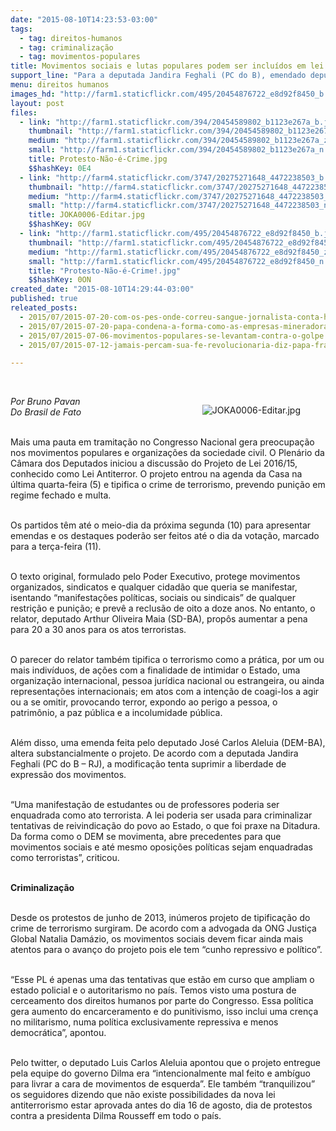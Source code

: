 ```yaml
---
date: "2015-08-10T14:23:53-03:00"
tags:
  - tag: direitos-humanos
  - tag: criminalização
  - tag: movimentos-populares
title: Movimentos sociais e lutas populares podem ser incluídos em lei antiterrorismo
support_line: "Para a deputada Jandira Feghali (PC do B), emendado deputado Luis Carlos Aleluia (DEM-BA) pode “criminalizar tentativas de reivindicação do povo ao Estado, o que foi praxe na ditadura”."
menu: direitos humanos
images_hd: "http://farm1.staticflickr.com/495/20454876722_e8d92f8450_b.jpg"
layout: post
files:
  - link: "http://farm1.staticflickr.com/394/20454589802_b1123e267a_b.jpg"
    thumbnail: "http://farm1.staticflickr.com/394/20454589802_b1123e267a_t.jpg"
    medium: "http://farm1.staticflickr.com/394/20454589802_b1123e267a_z.jpg"
    small: "http://farm1.staticflickr.com/394/20454589802_b1123e267a_n.jpg"
    title: Protesto-Não-é-Crime.jpg
    $$hashKey: 0E4
  - link: "http://farm4.staticflickr.com/3747/20275271648_4472238503_b.jpg"
    thumbnail: "http://farm4.staticflickr.com/3747/20275271648_4472238503_t.jpg"
    medium: "http://farm4.staticflickr.com/3747/20275271648_4472238503_z.jpg"
    small: "http://farm4.staticflickr.com/3747/20275271648_4472238503_n.jpg"
    title: JOKA0006-Editar.jpg
    $$hashKey: 0GV
  - link: "http://farm1.staticflickr.com/495/20454876722_e8d92f8450_b.jpg"
    thumbnail: "http://farm1.staticflickr.com/495/20454876722_e8d92f8450_t.jpg"
    medium: "http://farm1.staticflickr.com/495/20454876722_e8d92f8450_z.jpg"
    small: "http://farm1.staticflickr.com/495/20454876722_e8d92f8450_n.jpg"
    title: "Protesto-Não-é-Crime!.jpg"
    $$hashKey: 0ON
created_date: "2015-08-10T14:29:44-03:00"
published: true
releated_posts:
  - 2015/07/2015-07-20-com-os-pes-onde-correu-sangue-jornalista-conta-historia-de-corumbiara.md
  - 2015/07/2015-07-20-papa-condena-a-forma-como-as-empresas-mineradoras-tratam-a-populacao.md
  - 2015/07/2015-07-06-movimentos-populares-se-levantam-contra-o-golpe.md
  - 2015/07/2015-07-12-jamais-percam-sua-fe-revolucionaria-diz-papa-francisco-aos-movimentos-populares.md

---
```

<p>&nbsp;</p>

<figure class="image" style="float:right"><img alt="JOKA0006-Editar.jpg" src="http://farm4.staticflickr.com/3747/20275271648_4472238503_b.jpg" />
<figcaption></figcaption>
</figure>

<p><em>Por Bruno Pavan<br />
Do Brasil de Fato</em></p>

<p><br />
Mais uma pauta em tramita&ccedil;&atilde;o no Congresso Nacional gera preocupa&ccedil;&atilde;o nos movimentos populares e organiza&ccedil;&otilde;es da sociedade civil. O Plen&aacute;rio da C&acirc;mara dos Deputados iniciou a discuss&atilde;o do Projeto de Lei 2016/15, conhecido como Lei Antiterror. O projeto entrou na agenda da Casa na &uacute;ltima quarta-feira (5) e tipifica o crime de terrorismo, prevendo puni&ccedil;&atilde;o em regime fechado e multa.</p>

<p><br />
Os partidos t&ecirc;m at&eacute; o meio-dia da pr&oacute;xima segunda (10) para apresentar emendas e os destaques poder&atilde;o ser feitos at&eacute; o dia da vota&ccedil;&atilde;o, marcado para a ter&ccedil;a-feira (11).</p>

<p><br />
O texto original, formulado pelo Poder Executivo, protege movimentos organizados, sindicatos e qualquer cidad&atilde;o que queria se manifestar, isentando &ldquo;manifesta&ccedil;&otilde;es pol&iacute;ticas, sociais ou sindicais&rdquo; de qualquer restri&ccedil;&atilde;o e puni&ccedil;&atilde;o; e prev&ecirc; a reclus&atilde;o de oito a doze anos. No entanto, o relator, deputado Arthur Oliveira Maia (SD-BA), prop&ocirc;s aumentar a pena para 20 a 30 anos para os atos terroristas.</p>

<p><br />
O parecer do relator tamb&eacute;m tipifica o terrorismo como a pr&aacute;tica, por um ou mais indiv&iacute;duos, de a&ccedil;&otilde;es com a finalidade de intimidar o Estado, uma organiza&ccedil;&atilde;o internacional, pessoa jur&iacute;dica nacional ou estrangeira, ou ainda representa&ccedil;&otilde;es internacionais; em atos com a inten&ccedil;&atilde;o de coagi-los a agir ou a se omitir, provocando terror, expondo ao perigo a pessoa, o patrim&ocirc;nio, a paz p&uacute;blica e a incolumidade p&uacute;blica.</p>

<p><br />
Al&eacute;m disso, uma emenda feita pelo deputado Jos&eacute; Carlos Aleluia (DEM-BA), altera substancialmente o projeto. De acordo com a deputada Jandira Feghali (PC do B &ndash; RJ), a modifica&ccedil;&atilde;o tenta suprimir a liberdade de express&atilde;o dos movimentos.</p>

<p><br />
&ldquo;Uma manifesta&ccedil;&atilde;o de estudantes ou de professores poderia ser enquadrada como ato terrorista. A lei poderia ser usada para criminalizar tentativas de reivindica&ccedil;&atilde;o do povo ao Estado, o que foi praxe na Ditadura. Da forma como o DEM se movimenta, abre precedentes para que movimentos sociais e at&eacute; mesmo oposi&ccedil;&otilde;es pol&iacute;ticas sejam enquadradas como terroristas&rdquo;, criticou.</p>

<p><br />
<strong>Criminaliza&ccedil;&atilde;o</strong></p>

<p><br />
Desde os protestos de junho de 2013, in&uacute;meros projeto de tipifica&ccedil;&atilde;o do crime de terrorismo surgiram. De acordo com a advogada da ONG Justi&ccedil;a Global Natalia Dam&aacute;zio, os movimentos sociais devem ficar ainda mais atentos para o avan&ccedil;o do projeto pois ele tem &ldquo;cunho repressivo e pol&iacute;tico&rdquo;.</p>

<p><br />
&ldquo;Esse PL &eacute; apenas uma das tentativas que est&atilde;o em curso que ampliam o estado policial e o autoritarismo no pa&iacute;s. Temos visto uma postura de cerceamento dos direitos humanos por parte do Congresso. Essa pol&iacute;tica gera aumento do encarceramento e do punitivismo, isso inclui uma cren&ccedil;a no militarismo, numa pol&iacute;tica exclusivamente repressiva e menos democr&aacute;tica&rdquo;, apontou.</p>

<p><br />
Pelo twitter, o deputado Luis Carlos Aleluia apontou que o projeto entregue pela equipe do governo Dilma era &ldquo;intencionalmente mal feito e amb&iacute;guo para livrar a cara de movimentos de esquerda&rdquo;. Ele tamb&eacute;m &ldquo;tranquilizou&rdquo; os seguidores dizendo que n&atilde;o existe possibilidades da nova lei antiterrorismo estar aprovada antes do dia 16 de agosto, dia de protestos contra a presidenta Dilma Rousseff em todo o pa&iacute;s.</p>
